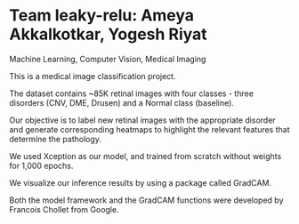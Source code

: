 # Team leaky-relu: Ameya Akkalkotkar, Yogesh Riyat
Machine Learning, Computer Vision, Medical Imaging

This is a medical image classification project. 

The dataset contains ~85K retinal images with four classes - three disorders (CNV, DME, Drusen) and a Normal class (baseline).

Our objective is to label new retinal images with the appropriate disorder and generate corresponding heatmaps to highlight the relevant features that determine the pathology.

We used Xception as our model, and trained from scratch without weights for 1,000 epochs. 

We visualize our inference results by using a package called GradCAM. 

Both the model framework and the GradCAM functions were developed by Francois Chollet from Google.
